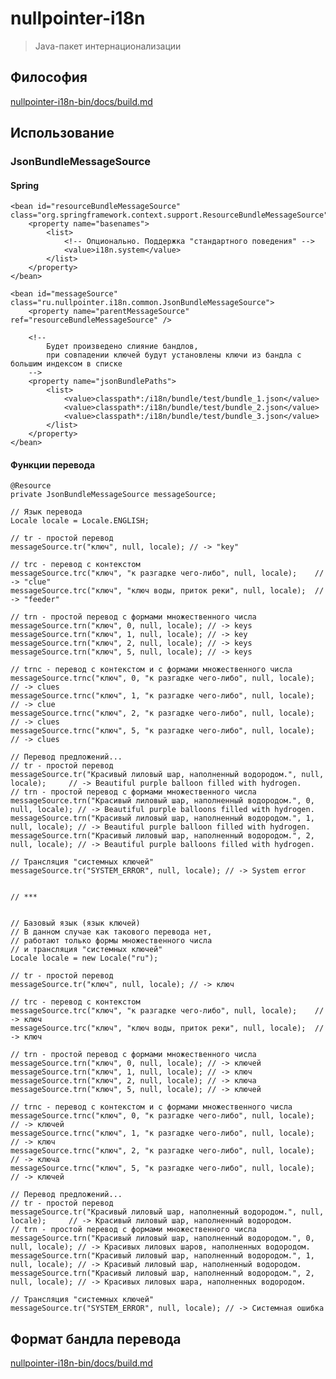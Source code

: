 # nullpointer-i18n

> Java-пакет интернационализации

## Философия

[nullpointer-i18n-bin/docs/build.md](http://git.repo.nkb/git/gitweb.cgi?p=nullpointer/i18n-bin.git;a=shortlog;h=refs/heads/master)


## Использование

### JsonBundleMessageSource

#### Spring

    <bean id="resourceBundleMessageSource" class="org.springframework.context.support.ResourceBundleMessageSource">
        <property name="basenames">
            <list>
                <!-- Опционально. Поддержка "стандартного поведения" -->
                <value>i18n.system</value>
            </list>
        </property>
    </bean>

    <bean id="messageSource" class="ru.nullpointer.i18n.common.JsonBundleMessageSource">
        <property name="parentMessageSource" ref="resourceBundleMessageSource" />

        <!--
            Будет произведено слияние бандлов,
            при совпадении ключей будут установлены ключи из бандла с большим индексом в списке
        -->
        <property name="jsonBundlePaths">
            <list>
                <value>classpath*:/i18n/bundle/test/bundle_1.json</value>
                <value>classpath*:/i18n/bundle/test/bundle_2.json</value>
                <value>classpath*:/i18n/bundle/test/bundle_3.json</value>
            </list>
        </property>
    </bean>

#### Функции перевода

    @Resource
    private JsonBundleMessageSource messageSource;

    // Язык перевода
    Locale locale = Locale.ENGLISH;

    // tr - простой перевод
    messageSource.tr("ключ", null, locale); // -> "key"

    // trc - перевод с контекстом
    messageSource.trc("ключ", "к разгадке чего-либо", null, locale);    // -> "clue"
    messageSource.trc("ключ", "ключ воды, приток реки", null, locale);  // -> "feeder"

    // trn - простой перевод с формами множественного числа
    messageSource.trn("ключ", 0, null, locale); // -> keys
    messageSource.trn("ключ", 1, null, locale); // -> key
    messageSource.trn("ключ", 2, null, locale); // -> keys
    messageSource.trn("ключ", 5, null, locale); // -> keys

    // trnc - перевод с контекстом и с формами множественного числа
    messageSource.trnc("ключ", 0, "к разгадке чего-либо", null, locale); // -> clues
    messageSource.trnc("ключ", 1, "к разгадке чего-либо", null, locale); // -> clue
    messageSource.trnc("ключ", 2, "к разгадке чего-либо", null, locale); // -> clues
    messageSource.trnc("ключ", 5, "к разгадке чего-либо", null, locale); // -> clues

    // Перевод предложений...
    // tr - простой перевод
    messageSource.tr("Красивый лиловый шар, наполненный водородом.", null, locale);     // -> Beautiful purple balloon filled with hydrogen.
    // trn - простой перевод с формами множественного числа
    messageSource.trn("Красивый лиловый шар, наполненный водородом.", 0, null, locale); // -> Beautiful purple balloons filled with hydrogen.
    messageSource.trn("Красивый лиловый шар, наполненный водородом.", 1, null, locale); // -> Beautiful purple balloon filled with hydrogen.
    messageSource.trn("Красивый лиловый шар, наполненный водородом.", 2, null, locale); // -> Beautiful purple balloons filled with hydrogen.

    // Трансляция "системных ключей"
    messageSource.tr("SYSTEM_ERROR", null, locale); // -> System error


    // ***


    // Базовый язык (язык ключей)
    // В данном случае как такового перевода нет,
    // работают только формы множественного числа
    // и трансляция "системных ключей"
    Locale locale = new Locale("ru");

    // tr - простой перевод
    messageSource.tr("ключ", null, locale); // -> ключ

    // trc - перевод с контекстом
    messageSource.trc("ключ", "к разгадке чего-либо", null, locale);    // -> ключ
    messageSource.trc("ключ", "ключ воды, приток реки", null, locale);  // -> ключ

    // trn - простой перевод с формами множественного числа
    messageSource.trn("ключ", 0, null, locale); // -> ключей
    messageSource.trn("ключ", 1, null, locale); // -> ключ
    messageSource.trn("ключ", 2, null, locale); // -> ключа
    messageSource.trn("ключ", 5, null, locale); // -> ключей

    // trnc - перевод с контекстом и с формами множественного числа
    messageSource.trnc("ключ", 0, "к разгадке чего-либо", null, locale); // -> ключей
    messageSource.trnc("ключ", 1, "к разгадке чего-либо", null, locale); // -> ключ
    messageSource.trnc("ключ", 2, "к разгадке чего-либо", null, locale); // -> ключа
    messageSource.trnc("ключ", 5, "к разгадке чего-либо", null, locale); // -> ключей

    // Перевод предложений...
    // tr - простой перевод
    messageSource.tr("Красивый лиловый шар, наполненный водородом.", null, locale);     // -> Красивый лиловый шар, наполненный водородом.
    // trn - простой перевод с формами множественного числа
    messageSource.trn("Красивый лиловый шар, наполненный водородом.", 0, null, locale); // -> Красивых лиловых шаров, наполненных водородом.
    messageSource.trn("Красивый лиловый шар, наполненный водородом.", 1, null, locale); // -> Красивый лиловый шар, наполненный водородом.
    messageSource.trn("Красивый лиловый шар, наполненный водородом.", 2, null, locale); // -> Красивых лиловых шара, наполненных водородом.

    // Трансляция "системных ключей"
    messageSource.tr("SYSTEM_ERROR", null, locale); // -> Системная ошибка


## Формат бандла перевода

[nullpointer-i18n-bin/docs/build.md](http://git.repo.nkb/git/gitweb.cgi?p=nullpointer/i18n-bin.git;a=shortlog;h=refs/heads/master)
